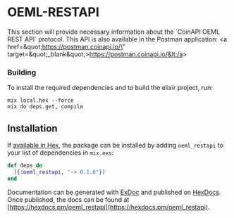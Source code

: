 # OEML-RESTAPI

This section will provide necessary information about the &#x60;CoinAPI OEML REST API&#x60; protocol. This API is also available in the Postman application: &lt;a href&#x3D;\&quot;https://postman.coinapi.io/\&quot; target&#x3D;\&quot;_blank\&quot;&gt;https://postman.coinapi.io/&lt;/a&gt;       

### Building

To install the required dependencies and to build the elixir project, run:
```
mix local.hex --force
mix do deps.get, compile
```

## Installation

If [available in Hex](https://hex.pm/docs/publish), the package can be installed
by adding `oeml_restapi` to your list of dependencies in `mix.exs`:

```elixir
def deps do
  [{:oeml_restapi, "~> 0.1.0"}]
end
```

Documentation can be generated with [ExDoc](https://github.com/elixir-lang/ex_doc)
and published on [HexDocs](https://hexdocs.pm). Once published, the docs can
be found at [https://hexdocs.pm/oeml_restapi](https://hexdocs.pm/oeml_restapi).
